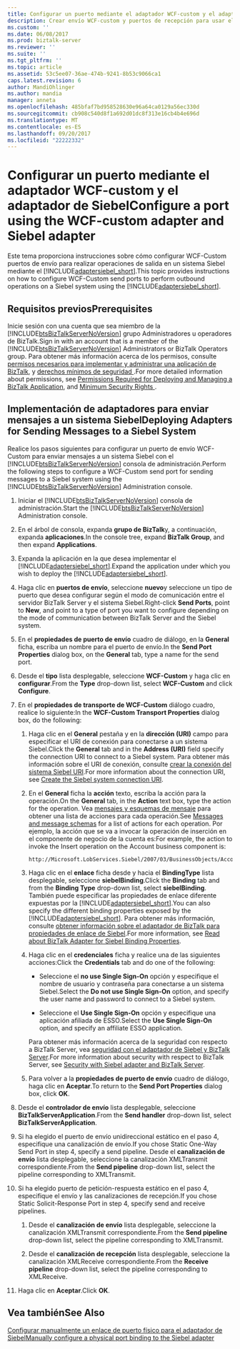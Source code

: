 ```yaml
---
title: Configurar un puerto mediante el adaptador WCF-custom y el adaptador de Siebel en BizTalk | Documentos de Microsoft
description: Crear envío WCF-custom y puertos de recepción para usar el adaptador de aplicaciones Siebel eBusiness en BizTalk Server
ms.custom: ''
ms.date: 06/08/2017
ms.prod: biztalk-server
ms.reviewer: ''
ms.suite: ''
ms.tgt_pltfrm: ''
ms.topic: article
ms.assetid: 53c5ee07-36ae-474b-9241-8b53c9066ca1
caps.latest.revision: 6
author: MandiOhlinger
ms.author: mandia
manager: anneta
ms.openlocfilehash: 485bfaf7bd958528630e96a64ca0129a56ec330d
ms.sourcegitcommit: cb908c540d8f1a692d01dc8f313e16cb4b4e696d
ms.translationtype: MT
ms.contentlocale: es-ES
ms.lasthandoff: 09/20/2017
ms.locfileid: "22222332"
---
```

# <a name="configure-a-port-using-the-wcf-custom-adapter-and-siebel-adapter"></a><span data-ttu-id="ff9d1-103">Configurar un puerto mediante el adaptador WCF-custom y el adaptador de Siebel</span><span class="sxs-lookup"><span data-stu-id="ff9d1-103">Configure a port using the WCF-custom adapter and Siebel adapter</span></span>
<span data-ttu-id="ff9d1-104">Este tema proporciona instrucciones sobre cómo configurar WCF-Custom puertos de envío para realizar operaciones de salida en un sistema Siebel mediante el [!INCLUDE[adaptersiebel_short](../../includes/adaptersiebel-short-md.md)].</span><span class="sxs-lookup"><span data-stu-id="ff9d1-104">This topic provides instructions on how to configure WCF-Custom send ports to perform outbound operations on a Siebel system using the [!INCLUDE[adaptersiebel_short](../../includes/adaptersiebel-short-md.md)].</span></span>  
  
## <a name="prerequisites"></a><span data-ttu-id="ff9d1-105">Requisitos previos</span><span class="sxs-lookup"><span data-stu-id="ff9d1-105">Prerequisites</span></span>  
<span data-ttu-id="ff9d1-106">Inicie sesión con una cuenta que sea miembro de la [!INCLUDE[btsBizTalkServerNoVersion](../../includes/btsbiztalkservernoversion-md.md)] grupo Administradores u operadores de BizTalk.</span><span class="sxs-lookup"><span data-stu-id="ff9d1-106">Sign in with an account that is a member of the [!INCLUDE[btsBizTalkServerNoVersion](../../includes/btsbiztalkservernoversion-md.md)] Administrators or BizTalk Operators group.</span></span> <span data-ttu-id="ff9d1-107">Para obtener más información acerca de los permisos, consulte [permisos necesarios para implementar y administrar una aplicación de BizTalk](../../core/permissions-required-for-deploying-and-managing-a-biztalk-application.md), y [derechos mínimos de seguridad ](https://social.technet.microsoft.com/wiki/contents/articles/24590.minimum-security-rights-for-biztalk-server-2006-to-2016.aspx).</span><span class="sxs-lookup"><span data-stu-id="ff9d1-107">For more detailed information about permissions, see [Permissions Required for Deploying and Managing a BizTalk Application](../../core/permissions-required-for-deploying-and-managing-a-biztalk-application.md), and [Minimum Security Rights ](https://social.technet.microsoft.com/wiki/contents/articles/24590.minimum-security-rights-for-biztalk-server-2006-to-2016.aspx).</span></span>
  
## <a name="deploying-adapters-for-sending-messages-to-a-siebel-system"></a><span data-ttu-id="ff9d1-108">Implementación de adaptadores para enviar mensajes a un sistema Siebel</span><span class="sxs-lookup"><span data-stu-id="ff9d1-108">Deploying Adapters for Sending Messages to a Siebel System</span></span>  
 <span data-ttu-id="ff9d1-109">Realice los pasos siguientes para configurar un puerto de envío WCF-Custom para enviar mensajes a un sistema Siebel con el [!INCLUDE[btsBizTalkServerNoVersion](../../includes/btsbiztalkservernoversion-md.md)] consola de administración.</span><span class="sxs-lookup"><span data-stu-id="ff9d1-109">Perform the following steps to configure a WCF-Custom send port for sending messages to a Siebel system using the [!INCLUDE[btsBizTalkServerNoVersion](../../includes/btsbiztalkservernoversion-md.md)] Administration console.</span></span>  
  
 
1.  <span data-ttu-id="ff9d1-110">Iniciar el [!INCLUDE[btsBizTalkServerNoVersion](../../includes/btsbiztalkservernoversion-md.md)] consola de administración.</span><span class="sxs-lookup"><span data-stu-id="ff9d1-110">Start the [!INCLUDE[btsBizTalkServerNoVersion](../../includes/btsbiztalkservernoversion-md.md)] Administration console.</span></span>  
  
2.  <span data-ttu-id="ff9d1-111">En el árbol de consola, expanda **grupo de BizTalk**y, a continuación, expanda **aplicaciones**.</span><span class="sxs-lookup"><span data-stu-id="ff9d1-111">In the console tree, expand **BizTalk Group**, and then expand **Applications**.</span></span>  
  
3.  <span data-ttu-id="ff9d1-112">Expanda la aplicación en la que desea implementar el [!INCLUDE[adaptersiebel_short](../../includes/adaptersiebel-short-md.md)].</span><span class="sxs-lookup"><span data-stu-id="ff9d1-112">Expand the application under which you wish to deploy the [!INCLUDE[adaptersiebel_short](../../includes/adaptersiebel-short-md.md)].</span></span>  
  
4.  <span data-ttu-id="ff9d1-113">Haga clic en **puertos de envío**, seleccione **nuevo**y seleccione un tipo de puerto que desea configurar según el modo de comunicación entre el servidor BizTalk Server y el sistema Siebel.</span><span class="sxs-lookup"><span data-stu-id="ff9d1-113">Right-click **Send Ports**, point to **New**, and point to a type of port you want to configure depending on the mode of communication between BizTalk Server and the Siebel system.</span></span>  
  
5.  <span data-ttu-id="ff9d1-114">En el **propiedades de puerto de envío** cuadro de diálogo, en la **General** ficha, escriba un nombre para el puerto de envío.</span><span class="sxs-lookup"><span data-stu-id="ff9d1-114">In the **Send Port Properties** dialog box, on the **General** tab, type a name for the send port.</span></span>  
  
6.  <span data-ttu-id="ff9d1-115">Desde el **tipo** lista desplegable, seleccione **WCF-Custom** y haga clic en **configurar**.</span><span class="sxs-lookup"><span data-stu-id="ff9d1-115">From the **Type** drop-down list, select **WCF-Custom** and click **Configure**.</span></span>  
  
7.  <span data-ttu-id="ff9d1-116">En el **propiedades de transporte de WCF-Custom** diálogo cuadro, realice lo siguiente:</span><span class="sxs-lookup"><span data-stu-id="ff9d1-116">In the **WCF-Custom Transport Properties** dialog box, do the following:</span></span>  
  
    1.  <span data-ttu-id="ff9d1-117">Haga clic en el **General** pestaña y en la **dirección (URI)** campo para especificar el URI de conexión para conectarse a un sistema Siebel.</span><span class="sxs-lookup"><span data-stu-id="ff9d1-117">Click the **General** tab and in the **Address (URI)** field specify the connection URI to connect to a Siebel system.</span></span> <span data-ttu-id="ff9d1-118">Para obtener más información sobre el URI de conexión, consulte [crear la conexión del sistema Siebel URI](../../adapters-and-accelerators/adapter-siebel/create-the-siebel-system-connection-uri.md).</span><span class="sxs-lookup"><span data-stu-id="ff9d1-118">For more information about the connection URI, see [Create the Siebel system connection URI](../../adapters-and-accelerators/adapter-siebel/create-the-siebel-system-connection-uri.md).</span></span>  
  
    2.  <span data-ttu-id="ff9d1-119">En el **General** ficha la **acción** texto, escriba la acción para la operación.</span><span class="sxs-lookup"><span data-stu-id="ff9d1-119">On the **General** tab, in the **Action** text box, type the action for the operation.</span></span> <span data-ttu-id="ff9d1-120">Vea [mensajes y esquemas de mensaje](messages-and-message-schemas-for-siebel-adapter-in-biztalk.md) para obtener una lista de acciones para cada operación.</span><span class="sxs-lookup"><span data-stu-id="ff9d1-120">See [Messages and message schemas](messages-and-message-schemas-for-siebel-adapter-in-biztalk.md) for a list of actions for each operation.</span></span> <span data-ttu-id="ff9d1-121">Por ejemplo, la acción que se va a invocar la operación de inserción en el componente de negocio de la cuenta es:</span><span class="sxs-lookup"><span data-stu-id="ff9d1-121">For example, the action to invoke the Insert operation on the Account business component is:</span></span>  
  
        ```  
        http://Microsoft.LobServices.Siebel/2007/03/BusinessObjects/Account/Account/Insert  
        ```  
  
    3.  <span data-ttu-id="ff9d1-122">Haga clic en el **enlace** ficha desde y hacia el **BindingType** lista desplegable, seleccione **siebelBinding**.</span><span class="sxs-lookup"><span data-stu-id="ff9d1-122">Click the **Binding** tab and from the **Binding Type** drop-down list, select **siebelBinding**.</span></span> <span data-ttu-id="ff9d1-123">También puede especificar las propiedades de enlace diferente expuestas por la [!INCLUDE[adaptersiebel_short](../../includes/adaptersiebel-short-md.md)].</span><span class="sxs-lookup"><span data-stu-id="ff9d1-123">You can also specify the different binding properties exposed by the [!INCLUDE[adaptersiebel_short](../../includes/adaptersiebel-short-md.md)].</span></span> <span data-ttu-id="ff9d1-124">Para obtener más información, consulte [obtener información sobre el adaptador de BizTalk para propiedades de enlace de Siebel](../../adapters-and-accelerators/adapter-siebel/read-about-biztalk-adapter-for-siebel-binding-properties.md).</span><span class="sxs-lookup"><span data-stu-id="ff9d1-124">For more information, see [Read about BizTalk Adapter for Siebel Binding Properties](../../adapters-and-accelerators/adapter-siebel/read-about-biztalk-adapter-for-siebel-binding-properties.md).</span></span>  
  
    4.  <span data-ttu-id="ff9d1-125">Haga clic en el **credenciales** ficha y realice una de las siguientes acciones:</span><span class="sxs-lookup"><span data-stu-id="ff9d1-125">Click the **Credentials** tab and do one of the following:</span></span>  
  
        -   <span data-ttu-id="ff9d1-126">Seleccione el **no use Single Sign-On** opción y especifique el nombre de usuario y contraseña para conectarse a un sistema Siebel.</span><span class="sxs-lookup"><span data-stu-id="ff9d1-126">Select the **Do not use Single Sign-On** option, and specify the user name and password to connect to a Siebel system.</span></span>  
  
        -   <span data-ttu-id="ff9d1-127">Seleccione el **Use Single Sign-On** opción y especifique una aplicación afiliada de ESSO.</span><span class="sxs-lookup"><span data-stu-id="ff9d1-127">Select the **Use Single Sign-On** option, and specify an affiliate ESSO application.</span></span>  
  
         <span data-ttu-id="ff9d1-128">Para obtener más información acerca de la seguridad con respecto a BizTalk Server, vea [seguridad con el adaptador de Siebel y BizTalk Server](../../adapters-and-accelerators/adapter-siebel/security-with-siebel-adapter-and-biztalk-server.md).</span><span class="sxs-lookup"><span data-stu-id="ff9d1-128">For more information about security with respect to BizTalk Server, see [Security with Siebel adapter and BizTalk Server](../../adapters-and-accelerators/adapter-siebel/security-with-siebel-adapter-and-biztalk-server.md).</span></span>  
  
    5.  <span data-ttu-id="ff9d1-129">Para volver a la **propiedades de puerto de envío** cuadro de diálogo, haga clic en **Aceptar**.</span><span class="sxs-lookup"><span data-stu-id="ff9d1-129">To return to the **Send Port Properties** dialog box, click **OK**.</span></span>  
  
8.  <span data-ttu-id="ff9d1-130">Desde el **controlador de envío** lista desplegable, seleccione **BizTalkServerApplication**.</span><span class="sxs-lookup"><span data-stu-id="ff9d1-130">From the **Send handler** drop-down list, select **BizTalkServerApplication**.</span></span>  
  
9. <span data-ttu-id="ff9d1-131">Si ha elegido el puerto de envío unidireccional estático en el paso 4, especifique una canalización de envío.</span><span class="sxs-lookup"><span data-stu-id="ff9d1-131">If you chose Static One-Way Send Port in step 4, specify a send pipeline.</span></span> <span data-ttu-id="ff9d1-132">Desde el **canalización de envío** lista desplegable, seleccione la canalización XMLTransmit correspondiente.</span><span class="sxs-lookup"><span data-stu-id="ff9d1-132">From the **Send pipeline** drop-down list, select the pipeline corresponding to XMLTransmit.</span></span>  
  
10. <span data-ttu-id="ff9d1-133">Si ha elegido puerto de petición-respuesta estático en el paso 4, especifique el envío y las canalizaciones de recepción.</span><span class="sxs-lookup"><span data-stu-id="ff9d1-133">If you chose Static Solicit-Response Port in step 4, specify send and receive pipelines.</span></span>  
  
    1.  <span data-ttu-id="ff9d1-134">Desde el **canalización de envío** lista desplegable, seleccione la canalización XMLTransmit correspondiente.</span><span class="sxs-lookup"><span data-stu-id="ff9d1-134">From the **Send pipeline** drop-down list, select the pipeline corresponding to XMLTransmit.</span></span>  
  
    2.  <span data-ttu-id="ff9d1-135">Desde el **canalización de recepción** lista desplegable, seleccione la canalización XMLReceive correspondiente.</span><span class="sxs-lookup"><span data-stu-id="ff9d1-135">From the **Receive pipeline** drop-down list, select the pipeline corresponding to XMLReceive.</span></span>  
  
11. <span data-ttu-id="ff9d1-136">Haga clic en **Aceptar**.</span><span class="sxs-lookup"><span data-stu-id="ff9d1-136">Click **OK**.</span></span>  
  
## <a name="see-also"></a><span data-ttu-id="ff9d1-137">Vea también</span><span class="sxs-lookup"><span data-stu-id="ff9d1-137">See Also</span></span>  
[<span data-ttu-id="ff9d1-138">Configurar manualmente un enlace de puerto físico para el adaptador de Siebel</span><span class="sxs-lookup"><span data-stu-id="ff9d1-138">Manually configure a physical port binding to the Siebel adapter</span></span>](../../adapters-and-accelerators/adapter-siebel/manually-configure-a-physical-port-binding-to-the-siebel-adapter.md)